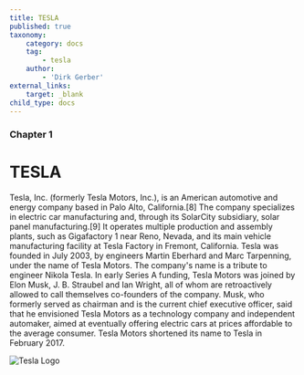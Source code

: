 ```yaml
---
title: TESLA
published: true
taxonomy:
    category: docs
    tag:
        - tesla
    author:
        - 'Dirk Gerber'
external_links:
    target: _blank
child_type: docs
---
```


### Chapter 1

# TESLA

Tesla, Inc. (formerly Tesla Motors, Inc.), is an American automotive and energy company based in Palo Alto, California.[8] The company specializes in electric car manufacturing and, through its SolarCity subsidiary, solar panel manufacturing.[9] It operates multiple production and assembly plants, such as Gigafactory 1 near Reno, Nevada, and its main vehicle manufacturing facility at Tesla Factory in Fremont, California.
Tesla was founded in July 2003, by engineers Martin Eberhard and Marc Tarpenning, under the name of Tesla Motors. The company's name is a tribute to engineer Nikola Tesla. In early Series A funding, Tesla Motors was joined by Elon Musk, J. B. Straubel and Ian Wright, all of whom are retroactively allowed to call themselves co-founders of the company. Musk, who formerly served as chairman and is the current chief executive officer, said that he envisioned Tesla Motors as a technology company and independent automaker, aimed at eventually offering electric cars at prices affordable to the average consumer. Tesla Motors shortened its name to Tesla in February 2017.

![Tesla Logo](https://upload.wikimedia.org/wikipedia/commons/thumb/b/bd/Tesla_Motors.svg/372px-Tesla_Motors.svg.png)
